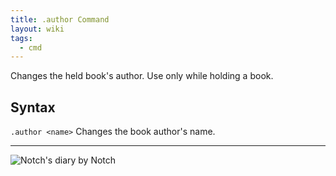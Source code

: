 ```yaml
---
title: .author Command
layout: wiki
tags:
  - cmd
---
```

Changes the held book's author. Use only while holding a book.

## Syntax
`.author <name>` Changes the book author's name.

---

![Notch's diary by Notch](https://cloud.githubusercontent.com/assets/10100202/8748369/4c3f8f0a-2c9a-11e5-9ea2-97d6591393cc.jpg)
